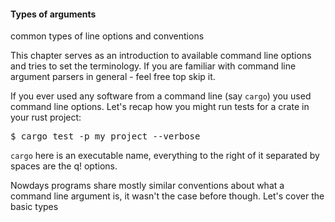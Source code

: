 #### Types of arguments
common types of line options and conventions

This chapter serves as an introduction to available command line options and tries to set the
terminology. If you are familiar with command line argument parsers in general - feel free top
skip it.

If you ever used any software from a command line (say `cargo`) you used command line options.
Let's recap how you might run tests for a crate in your rust project:

<div class="code-wrap">
<pre>
$ cargo test -p my_project --verbose
</pre>
</div>

`cargo` here is an executable name, everything to the right of it separated by spaces are the
q!
options.

Nowdays programs share mostly similar conventions about what a command line argument is, it
wasn't the case before though. Let's cover the basic types
